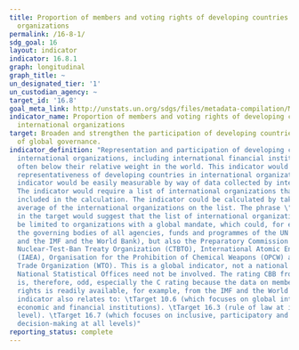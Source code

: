 ```yaml
---
title: Proportion of members and voting rights of developing countries in international
  organizations
permalink: /16-8-1/
sdg_goal: 16
layout: indicator
indicator: 16.8.1
graph: longitudinal
graph_title: ~
un_designated_tier: '1'
un_custodian_agency: ~
target_id: '16.8'
goal_meta_link: http://unstats.un.org/sdgs/files/metadata-compilation/Metadata-Goal-16.pdf
indicator_name: Proportion of members and voting rights of developing countries in
  international organizations
target: Broaden and strengthen the participation of developing countries in the institutions
  of global governance.
indicator_definition: "Representation and participation of developing countries in
  international organizations, including international financial institutions, is
  often below their relative weight in the world. This indicator would measure the
  representativeness of developing countries in international organizations. This
  indicator would be easily measurable by way of data collected by international organizations.
  The indicator would require a list of international organizations that would be
  included in the calculation. The indicator could be calculated by taking the simple
  average of the international organizations on the list. The phrase \"global governance\"
  in the target would suggest that the list of international organizations should
  be limited to organizations with a global mandate, which could, for example, include
  the governing bodies of all agencies, funds and programmes of the UN system (including
  and the IMF and the World Bank), but also the Preparatory Commission for the Comprehensive
  Nuclear-Test-Ban Treaty Organization (CTBTO), International Atomic Energy Agency
  (IAEA), Organisation for the Prohibition of Chemical Weapons (OPCW) and the World
  Trade Organization (WTO). This is a global indicator, not a national indicator.
  National Statistical Offices need not be involved. The rating CBB from the survey
  is, therefore, odd, especially the C rating because the data on membership and voting
  rights is readily available, for example, from the IMF and the World Bank. This
  indicator also relates to: \tTarget 10.6 (which focuses on global international
  economic and financial institutions). \tTarget 16.3 (rule of law at international
  level). \tTarget 16.7 (which focuses on inclusive, participatory and representative
  decision-making at all levels)"
reporting_status: complete
---
```

